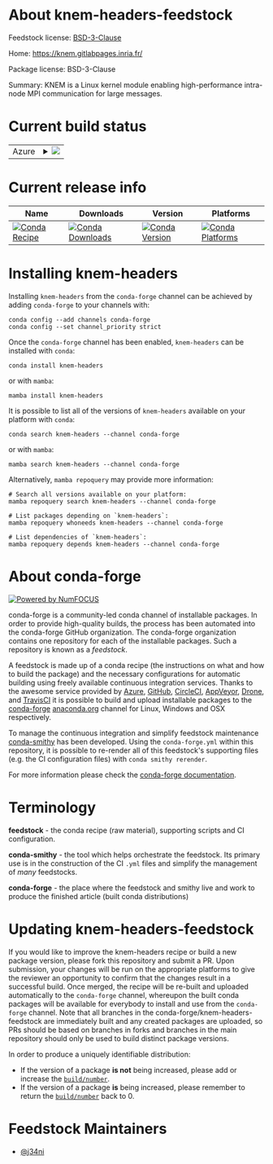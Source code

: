 About knem-headers-feedstock
============================

Feedstock license: [BSD-3-Clause](https://github.com/conda-forge/knem-headers-feedstock/blob/main/LICENSE.txt)

Home: https://knem.gitlabpages.inria.fr/

Package license: BSD-3-Clause

Summary: KNEM is a Linux kernel module enabling high-performance intra-node MPI communication for large messages.

Current build status
====================


<table>
    
  <tr>
    <td>Azure</td>
    <td>
      <details>
        <summary>
          <a href="https://dev.azure.com/conda-forge/feedstock-builds/_build/latest?definitionId=24061&branchName=main">
            <img src="https://dev.azure.com/conda-forge/feedstock-builds/_apis/build/status/knem-headers-feedstock?branchName=main">
          </a>
        </summary>
        <table>
          <thead><tr><th>Variant</th><th>Status</th></tr></thead>
          <tbody><tr>
              <td>linux_64</td>
              <td>
                <a href="https://dev.azure.com/conda-forge/feedstock-builds/_build/latest?definitionId=24061&branchName=main">
                  <img src="https://dev.azure.com/conda-forge/feedstock-builds/_apis/build/status/knem-headers-feedstock?branchName=main&jobName=linux&configuration=linux%20linux_64_" alt="variant">
                </a>
              </td>
            </tr>
          </tbody>
        </table>
      </details>
    </td>
  </tr>
</table>

Current release info
====================

| Name | Downloads | Version | Platforms |
| --- | --- | --- | --- |
| [![Conda Recipe](https://img.shields.io/badge/recipe-knem--headers-green.svg)](https://anaconda.org/conda-forge/knem-headers) | [![Conda Downloads](https://img.shields.io/conda/dn/conda-forge/knem-headers.svg)](https://anaconda.org/conda-forge/knem-headers) | [![Conda Version](https://img.shields.io/conda/vn/conda-forge/knem-headers.svg)](https://anaconda.org/conda-forge/knem-headers) | [![Conda Platforms](https://img.shields.io/conda/pn/conda-forge/knem-headers.svg)](https://anaconda.org/conda-forge/knem-headers) |

Installing knem-headers
=======================

Installing `knem-headers` from the `conda-forge` channel can be achieved by adding `conda-forge` to your channels with:

```
conda config --add channels conda-forge
conda config --set channel_priority strict
```

Once the `conda-forge` channel has been enabled, `knem-headers` can be installed with `conda`:

```
conda install knem-headers
```

or with `mamba`:

```
mamba install knem-headers
```

It is possible to list all of the versions of `knem-headers` available on your platform with `conda`:

```
conda search knem-headers --channel conda-forge
```

or with `mamba`:

```
mamba search knem-headers --channel conda-forge
```

Alternatively, `mamba repoquery` may provide more information:

```
# Search all versions available on your platform:
mamba repoquery search knem-headers --channel conda-forge

# List packages depending on `knem-headers`:
mamba repoquery whoneeds knem-headers --channel conda-forge

# List dependencies of `knem-headers`:
mamba repoquery depends knem-headers --channel conda-forge
```


About conda-forge
=================

[![Powered by
NumFOCUS](https://img.shields.io/badge/powered%20by-NumFOCUS-orange.svg?style=flat&colorA=E1523D&colorB=007D8A)](https://numfocus.org)

conda-forge is a community-led conda channel of installable packages.
In order to provide high-quality builds, the process has been automated into the
conda-forge GitHub organization. The conda-forge organization contains one repository
for each of the installable packages. Such a repository is known as a *feedstock*.

A feedstock is made up of a conda recipe (the instructions on what and how to build
the package) and the necessary configurations for automatic building using freely
available continuous integration services. Thanks to the awesome service provided by
[Azure](https://azure.microsoft.com/en-us/services/devops/), [GitHub](https://github.com/),
[CircleCI](https://circleci.com/), [AppVeyor](https://www.appveyor.com/),
[Drone](https://cloud.drone.io/welcome), and [TravisCI](https://travis-ci.com/)
it is possible to build and upload installable packages to the
[conda-forge](https://anaconda.org/conda-forge) [anaconda.org](https://anaconda.org/)
channel for Linux, Windows and OSX respectively.

To manage the continuous integration and simplify feedstock maintenance
[conda-smithy](https://github.com/conda-forge/conda-smithy) has been developed.
Using the ``conda-forge.yml`` within this repository, it is possible to re-render all of
this feedstock's supporting files (e.g. the CI configuration files) with ``conda smithy rerender``.

For more information please check the [conda-forge documentation](https://conda-forge.org/docs/).

Terminology
===========

**feedstock** - the conda recipe (raw material), supporting scripts and CI configuration.

**conda-smithy** - the tool which helps orchestrate the feedstock.
                   Its primary use is in the construction of the CI ``.yml`` files
                   and simplify the management of *many* feedstocks.

**conda-forge** - the place where the feedstock and smithy live and work to
                  produce the finished article (built conda distributions)


Updating knem-headers-feedstock
===============================

If you would like to improve the knem-headers recipe or build a new
package version, please fork this repository and submit a PR. Upon submission,
your changes will be run on the appropriate platforms to give the reviewer an
opportunity to confirm that the changes result in a successful build. Once
merged, the recipe will be re-built and uploaded automatically to the
`conda-forge` channel, whereupon the built conda packages will be available for
everybody to install and use from the `conda-forge` channel.
Note that all branches in the conda-forge/knem-headers-feedstock are
immediately built and any created packages are uploaded, so PRs should be based
on branches in forks and branches in the main repository should only be used to
build distinct package versions.

In order to produce a uniquely identifiable distribution:
 * If the version of a package **is not** being increased, please add or increase
   the [``build/number``](https://docs.conda.io/projects/conda-build/en/latest/resources/define-metadata.html#build-number-and-string).
 * If the version of a package **is** being increased, please remember to return
   the [``build/number``](https://docs.conda.io/projects/conda-build/en/latest/resources/define-metadata.html#build-number-and-string)
   back to 0.

Feedstock Maintainers
=====================

* [@j34ni](https://github.com/j34ni/)


